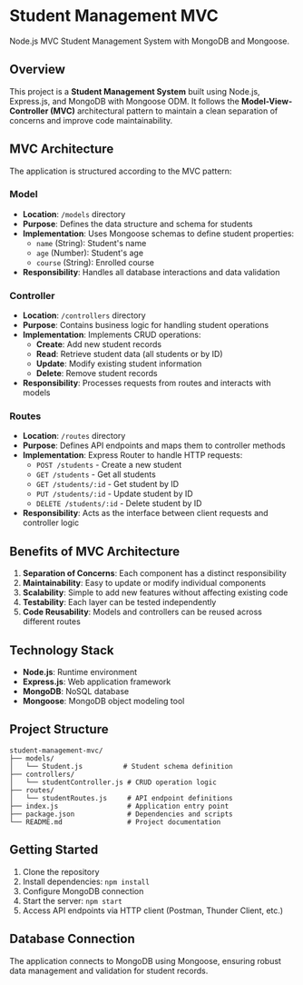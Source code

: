 # Student Management MVC

Node.js MVC Student Management System with MongoDB and Mongoose.

## Overview

This project is a **Student Management System** built using Node.js, Express.js, and MongoDB with Mongoose ODM. It follows the **Model-View-Controller (MVC)** architectural pattern to maintain a clean separation of concerns and improve code maintainability.

## MVC Architecture

The application is structured according to the MVC pattern:

### Model
- **Location**: `/models` directory
- **Purpose**: Defines the data structure and schema for students
- **Implementation**: Uses Mongoose schemas to define student properties:
  - `name` (String): Student's name
  - `age` (Number): Student's age
  - `course` (String): Enrolled course
- **Responsibility**: Handles all database interactions and data validation

### Controller
- **Location**: `/controllers` directory
- **Purpose**: Contains business logic for handling student operations
- **Implementation**: Implements CRUD operations:
  - **Create**: Add new student records
  - **Read**: Retrieve student data (all students or by ID)
  - **Update**: Modify existing student information
  - **Delete**: Remove student records
- **Responsibility**: Processes requests from routes and interacts with models

### Routes
- **Location**: `/routes` directory
- **Purpose**: Defines API endpoints and maps them to controller methods
- **Implementation**: Express Router to handle HTTP requests:
  - `POST /students` - Create a new student
  - `GET /students` - Get all students
  - `GET /students/:id` - Get student by ID
  - `PUT /students/:id` - Update student by ID
  - `DELETE /students/:id` - Delete student by ID
- **Responsibility**: Acts as the interface between client requests and controller logic

## Benefits of MVC Architecture

1. **Separation of Concerns**: Each component has a distinct responsibility
2. **Maintainability**: Easy to update or modify individual components
3. **Scalability**: Simple to add new features without affecting existing code
4. **Testability**: Each layer can be tested independently
5. **Code Reusability**: Models and controllers can be reused across different routes

## Technology Stack

- **Node.js**: Runtime environment
- **Express.js**: Web application framework
- **MongoDB**: NoSQL database
- **Mongoose**: MongoDB object modeling tool

## Project Structure

```
student-management-mvc/
├── models/
│   └── Student.js          # Student schema definition
├── controllers/
│   └── studentController.js # CRUD operation logic
├── routes/
│   └── studentRoutes.js     # API endpoint definitions
├── index.js                 # Application entry point
├── package.json             # Dependencies and scripts
└── README.md                # Project documentation
```

## Getting Started

1. Clone the repository
2. Install dependencies: `npm install`
3. Configure MongoDB connection
4. Start the server: `npm start`
5. Access API endpoints via HTTP client (Postman, Thunder Client, etc.)

## Database Connection

The application connects to MongoDB using Mongoose, ensuring robust data management and validation for student records.
